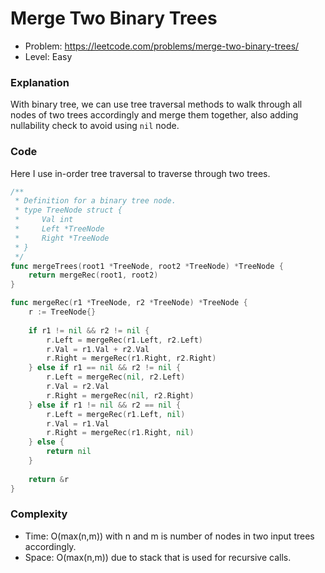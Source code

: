 # Merge Two Binary Trees

- Problem: https://leetcode.com/problems/merge-two-binary-trees/
- Level: Easy

### Explanation

With binary tree, we can use tree traversal methods to walk through all nodes of two trees accordingly and merge them together, also adding nullability check to avoid using `nil` node.

### Code

Here I use in-order tree traversal to traverse through two trees.

```go
/**
 * Definition for a binary tree node.
 * type TreeNode struct {
 *     Val int
 *     Left *TreeNode
 *     Right *TreeNode
 * }
 */
func mergeTrees(root1 *TreeNode, root2 *TreeNode) *TreeNode {
    return mergeRec(root1, root2)
}

func mergeRec(r1 *TreeNode, r2 *TreeNode) *TreeNode {
    r := TreeNode{}
    
    if r1 != nil && r2 != nil {
        r.Left = mergeRec(r1.Left, r2.Left)
        r.Val = r1.Val + r2.Val
        r.Right = mergeRec(r1.Right, r2.Right)
    } else if r1 == nil && r2 != nil {
        r.Left = mergeRec(nil, r2.Left)
        r.Val = r2.Val
        r.Right = mergeRec(nil, r2.Right)
    } else if r1 != nil && r2 == nil {
        r.Left = mergeRec(r1.Left, nil)
        r.Val = r1.Val
        r.Right = mergeRec(r1.Right, nil)
    } else {
        return nil
    }
    
    return &r
}
```

### Complexity

- Time: O(max(n,m)) with n and m is number of nodes in two input trees accordingly.
- Space: O(max(n,m)) due to stack that is used for recursive calls.
